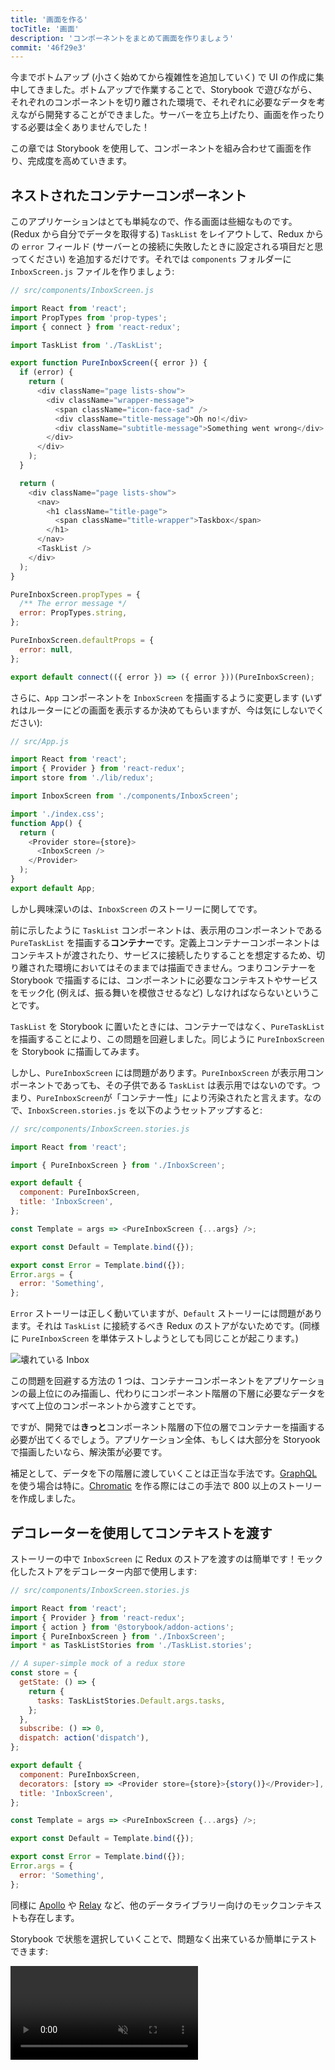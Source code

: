 ```yaml
---
title: '画面を作る'
tocTitle: '画面'
description: 'コンポーネントをまとめて画面を作りましょう'
commit: '46f29e3'
---
```


今までボトムアップ (小さく始めてから複雑性を追加していく) で UI の作成に集中してきました。ボトムアップで作業することで、Storybook で遊びながら、それぞれのコンポーネントを切り離された環境で、それぞれに必要なデータを考えながら開発することができました。サーバーを立ち上げたり、画面を作ったりする必要は全くありませんでした！

この章では Storybook を使用して、コンポーネントを組み合わせて画面を作り、完成度を高めていきます。

## ネストされたコンテナーコンポーネント

このアプリケーションはとても単純なので、作る画面は些細なものです。(Redux から自分でデータを取得する) `TaskList` をレイアウトして、Redux からの `error` フィールド (サーバーとの接続に失敗したときに設定される項目だと思ってください) を追加するだけです。それでは `components` フォルダーに `InboxScreen.js` ファイルを作りましょう:

```javascript
// src/components/InboxScreen.js

import React from 'react';
import PropTypes from 'prop-types';
import { connect } from 'react-redux';

import TaskList from './TaskList';

export function PureInboxScreen({ error }) {
  if (error) {
    return (
      <div className="page lists-show">
        <div className="wrapper-message">
          <span className="icon-face-sad" />
          <div className="title-message">Oh no!</div>
          <div className="subtitle-message">Something went wrong</div>
        </div>
      </div>
    );
  }

  return (
    <div className="page lists-show">
      <nav>
        <h1 className="title-page">
          <span className="title-wrapper">Taskbox</span>
        </h1>
      </nav>
      <TaskList />
    </div>
  );
}

PureInboxScreen.propTypes = {
  /** The error message */
  error: PropTypes.string,
};

PureInboxScreen.defaultProps = {
  error: null,
};

export default connect(({ error }) => ({ error }))(PureInboxScreen);
```

さらに、`App` コンポーネントを `InboxScreen` を描画するように変更します (いずれはルーターにどの画面を表示するか決めてもらいますが、今は気にしないでください):

```javascript
// src/App.js

import React from 'react';
import { Provider } from 'react-redux';
import store from './lib/redux';

import InboxScreen from './components/InboxScreen';

import './index.css';
function App() {
  return (
    <Provider store={store}>
      <InboxScreen />
    </Provider>
  );
}
export default App;
```

しかし興味深いのは、`InboxScreen` のストーリーに関してです。

前に示したように `TaskList` コンポーネントは、表示用のコンポーネントである `PureTaskList` を描画する**コンテナー**です。定義上コンテナーコンポーネントはコンテキストが渡されたり、サービスに接続したりすることを想定するため、切り離された環境においてはそのままでは描画できません。つまりコンテナーを Storybook で描画するには、コンポーネントに必要なコンテキストやサービスをモック化 (例えば、振る舞いを模倣させるなど) しなければならないということです。

`TaskList` を Storybook に置いたときには、コンテナーではなく、`PureTaskList` を描画することにより、この問題を回避しました。同じように `PureInboxScreen` を Storybook に描画してみます。

しかし、`PureInboxScreen` には問題があります。`PureInboxScreen` が表示用コンポーネントであっても、その子供である `TaskList` は表示用ではないのです。つまり、`PureInboxScreen`が「コンテナー性」により汚染されたと言えます。なので、`InboxScreen.stories.js` を以下のようセットアップすると:

```javascript
// src/components/InboxScreen.stories.js

import React from 'react';

import { PureInboxScreen } from './InboxScreen';

export default {
  component: PureInboxScreen,
  title: 'InboxScreen',
};

const Template = args => <PureInboxScreen {...args} />;

export const Default = Template.bind({});

export const Error = Template.bind({});
Error.args = {
  error: 'Something',
};
```

`Error` ストーリーは正しく動いていますが、`Default` ストーリーには問題があります。それは `TaskList` に接続するべき Redux のストアがないためです。(同様に `PureInboxScreen` を単体テストしようとしても同じことが起こります。)

![壊れている Inbox](/intro-to-storybook/broken-inboxscreen.png)

この問題を回避する方法の 1 つは、コンテナーコンポーネントをアプリケーションの最上位にのみ描画し、代わりにコンポーネント階層の下層に必要なデータをすべて上位のコンポーネントから渡すことです。

ですが、開発では**きっと**コンポーネント階層の下位の層でコンテナーを描画する必要が出てくるでしょう。アプリケーション全体、もしくは大部分を Storyook で描画したいなら、解決策が必要です。

<div class="aside">
補足として、データを下の階層に渡していくことは正当な手法です。<a href="http://graphql.org/">GraphQL</a> を使う場合は特に。<a href="https://www.chromatic.com">Chromatic</a> を作る際にはこの手法で 800 以上のストーリーを作成しました。
</div>

## デコレーターを使用してコンテキストを渡す

ストーリーの中で `InboxScreen` に Redux のストアを渡すのは簡単です！モック化したストアをデコレーター内部で使用します:

```javascript
// src/components/InboxScreen.stories.js

import React from 'react';
import { Provider } from 'react-redux';
import { action } from '@storybook/addon-actions';
import { PureInboxScreen } from './InboxScreen';
import * as TaskListStories from './TaskList.stories';

// A super-simple mock of a redux store
const store = {
  getState: () => {
    return {
      tasks: TaskListStories.Default.args.tasks,
    };
  },
  subscribe: () => 0,
  dispatch: action('dispatch'),
};

export default {
  component: PureInboxScreen,
  decorators: [story => <Provider store={store}>{story()}</Provider>],
  title: 'InboxScreen',
};

const Template = args => <PureInboxScreen {...args} />;

export const Default = Template.bind({});

export const Error = Template.bind({});
Error.args = {
  error: 'Something',
};
```

同様に [Apollo](https://www.npmjs.com/package/apollo-storybook-decorator) や [Relay](https://github.com/orta/react-storybooks-relay-container) など、他のデータライブラリー向けのモックコンテキストも存在します。

Storybook で状態を選択していくことで、問題なく出来ているか簡単にテストできます:

<video autoPlay muted playsInline loop >

  <source
    src="/intro-to-storybook/finished-inboxscreen-states-6-0.mp4"
    type="video/mp4"
  />
</video>

## コンポーネント駆動開発

まず、一番下の `Task` から始めて、`TaskList` を作り、画面全体の UI が出来ました。`InboxScreen` ではネストしたコンテナーコンポーネントを含み、一緒にストーリーも作成しました。

<video autoPlay muted playsInline loop style="width:480px; height:auto; margin: 0 auto;">
  <source
    src="/intro-to-storybook/component-driven-development-optimized.mp4"
    type="video/mp4"
  />
</video>

[**コンポーネント駆動開発**](https://www.componentdriven.org/) (CDD) はコンポーネント階層を上がるごとに少しずつ複雑性を拡張していきます。利点としては、開発プロセスに集中できること、UI の組み合わせの網羅性を向上できること、が挙げられます。要するに、CDD によって、高品質で複雑な UI を作ることができます。

まだ終わりではありません。UI を作成しても仕事は終わりません。長期間にわたり耐久性を維持できるようにしなければなりません。
